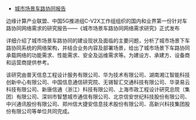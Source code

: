 - [城市场景车路协同报告](https://mp.weixin.qq.com/s/DpTAFEboJx1sDDciPBJZiQ)

边缘计算产业联盟、中国5G推进组C-V2X工作组组织的国内和业界第一份针对车路协同网络需求的研究报告——《城市场景车路协同网络需求研究》正式发布

详细介绍了城市场景车路协同的建设现状及面临的主要问题，分析了城市场景下车路协同系统的网络架构，并结合业务内容及部署场景，给出了城市场景下车路协同承载网络的功能需求、性能需求、安全及运维需求等。为建设方、承建方、设备商和运营商提供参考。

该研究由普天信息工程设计服务有限公司、华为技术有限公司、湖南湘江智能科技创新中心有限公司、中国信息通信研究院、无锡智汇交通科技有限公司、华录易云科技有限公司、新唐信通（浙江）科技有限公司、上海市政工程设计研究总院（集团）有限公司、深圳市智慧城市通信有限公司、北京信安世纪科技股份有限公司、中兴通讯股份有限公司、郑州信大捷安信息技术股份有限公司、高新兴科技集团股份有限公司等单位共同完成。